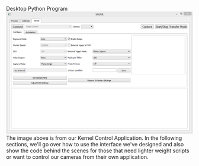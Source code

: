 Desktop Python Program![](/assets/KernelTabSnip.PNG)The image above is from our Kernel Control Application. In the following sections, we'll go over how to use the interface we've designed and also show the code behind the scenes for those that need lighter weight scripts or want to control our cameras from their own application.

